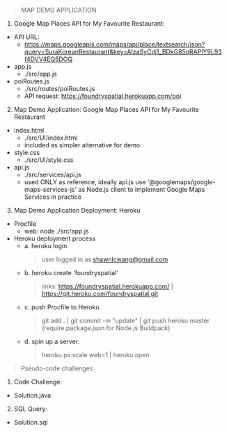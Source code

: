 > MAP DEMO APPLICATION
1. Google Map Places API for My Favourite Restaurant: 
- API URL: 
    + https://maps.googleapis.com/maps/api/place/textsearch/json?query=SuraKoreanRestaurant&key=AIzaSyCdj1_BDkG85qRAPlY9L93f4DVV4EQ5DOQ
- app.js
    + ./src/app.js
- poiRoutes.js
    + ./src/routes/poiRoutes.js
    + API request: https://foundryspatial.herokuapp.com/poi

2. Map Demo Application: Google Map Places API for My Favourite Restaurant
- index.html
    + ./src/UI/index.html
    + included <script> api.js </script> as simpler alternative for demo
- style.css
    + ./src/UI/style.css
- api.js
    + ./src/services/api.js
    + used ONLY as reference, ideally api.js use '@googlemaps/google-maps-services-js' as Node.js client to implement Google Maps Services in practice

3. Map Demo Application Deployment: Heroku
- Procfile
    + web: node ./src/app.js
- Heroku deployment process
    + a. heroku login
        > user logged in as shawnlcwang@gmail.com
    + b. heroku create 'foundryspatial' 
        > links: https://foundryspatial.herokuapp.com/ | https://git.heroku.com/foundryspatial.git 
    + c. push Procfile to Heroku
        > git add . | 
        > git commit -m "update" | 
        > git push heroku master (require package.json for Node.js Buildpack) 
    + d. spin up a server: 
        > heroku ps:scale web=1 | 
        > heroku open

> Pseudo-code challenges
1. Code Challenge: 
- Solution.java

2. SQL Query:  
- Solution.sql
